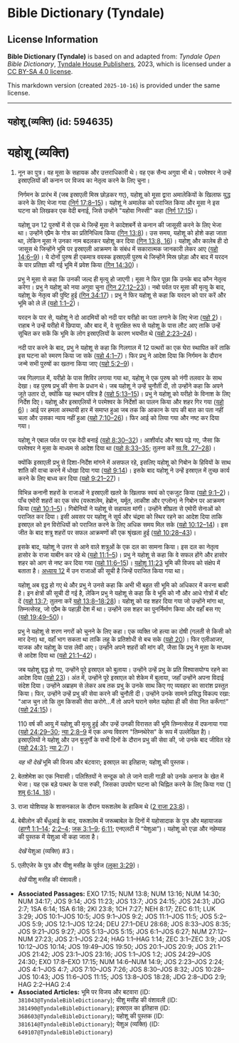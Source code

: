 # Bible Dictionary (Tyndale)

## License Information

**Bible Dictionary (Tyndale)** is based on and adapted from: _Tyndale Open Bible Dictionary_, [Tyndale House Publishers](https://tyndaleopenresources.com/), 2023, which is licensed under a [CC BY-SA 4.0 license](https://creativecommons.org/licenses/by-sa/4.0/legalcode.en).

This markdown version (created `2025-10-16`) is provided under the same license.



--------------------------------

## यहोशू (व्यक्ति) (id: 594635)

यहोशू (व्यक्ति)
===============

1. नून का पुत्र। वह मूसा के सहायक और उत्तराधिकारी थे। वह एक सैन्य अगुवा भी थे। परमेश्वर ने उन्हें इस्राएलियों की कनान पर विजय का नेतृत्व करने के लिए चुना।

    निर्गमन के प्रारंभ में (जब इस्राएली मिस्र छोड़कर गए), यहोशू को मूसा द्वारा अमालेकियों के खिलाफ युद्ध करने के लिए भेजा गया ([निर्ग 17:8–15](https://ref.ly/Exod17:8-Exod17:15))। यहोशू ने अमालेक को पराजित किया और मूसा ने इस घटना को लिखकर एक वेदी बनाई, जिसे उन्होंने "यहोवा निस्सी" कहा ([निर्ग 17:15](https://ref.ly/Exod17:15))।

    यहोशू उन 12 पुरुषों में से एक थे जिन्हें मूसा ने कादेशबर्ने से कनान की जासूसी करने के लिए भेजा था। उन्होंने एप्रैम के गोत्र का प्रतिनिधित्व किया ([गिन 13:8](https://ref.ly/Num13:8))। उस समय, यहोशू को होशे कहा जाता था, लेकिन मूसा ने उनका नाम बदलकर यहोशू कर दिया ([गिन 13:8, 16](https://ref.ly/Num13:8,Num13:16))। यहोशू और कालेब ही दो जासूस थे जिन्होंने भूमि पर इस्राएली आक्रमण के संबंध में सकारात्मक जानकारी लेकर आए ([यहो 14:6–9](https://ref.ly/Num14:6-Num14:9))। ये दोनों पुरुष ही एकमात्र वयस्क इस्राएली पुरुष थे जिन्होंने मिस्र छोड़ा और बाद में यरदन के पार प्रतिज्ञा की गई भूमि में प्रवेश किया ([गिन 14:30](https://ref.ly/Num14:30))।

    प्रभु ने मूसा से कहा कि उनकी जल्द ही मृत्यु हो जाएगी। मूसा ने फिर पूछा कि उनके बाद कौन नेतृत्व करेगा। प्रभु ने यहोशू को नया अगुवा चुना ([गिन 27:12–23](https://ref.ly/Num27:12-Num27:23))। नबो पर्वत पर मूसा की मृत्यु के बाद, यहोशू के नेतृत्व की पुष्टि हुई ([गिन 34:17](https://ref.ly/Num34:17))। प्रभु ने फिर यहोशू से कहा कि यरदन को पार करें और भूमि को ले लें ([यहो 1:1–2](https://ref.ly/Josh1:1-Josh1:2))।

    यरदन के पार से, यहोशू ने दो आदमियों को नदी पार यरीहो का पता लगाने के लिए भेजा ([यहो 2](https://ref.ly/Josh2:1-Josh2:24))। राहाब ने उन्हें यरीहो में छिपाया, और बाद में, वे सुरक्षित रूप से यहोशू के पास लौट आए ताकि उन्हें सूचित कर सकें कि भूमि के लोग इस्राएलियों के कारण भयभीत थे ([यहो 2:23–24](https://ref.ly/Josh2:23-Josh2:24))।

    नदी पार करने के बाद, प्रभु ने यहोशू से कहा कि गिलगाल में 12 पत्थरों का एक घेरा स्थापित करें ताकि इस घटना को स्मरण किया जा सके ([यहो 4:1–7](https://ref.ly/Josh4:1-Josh4:7))। फिर प्रभु ने आदेश दिया कि निर्गमन के दौरान जन्मे सभी पुरुषों का खतना किया जाए ([यहो 5:2–9](https://ref.ly/Josh5:2-Josh5:9))।

    जब गिलगाल में, यरीहो के पास शिविर लगाया गया था, यहोशू ने एक पुरुष को नंगी तलवार के साथ देखा। वह पुरुष प्रभु की सेना के प्रधान थे। जब यहोशू ने उन्हें चुनौती दी, तो उन्होंने कहा कि अपने जूते उतार दो, क्योंकि यह स्थान पवित्र है ([यहो 5:13–15](https://ref.ly/Josh5:13-Josh5:15))। प्रभु ने यहोशू को यरीहो के विनाश के लिए निर्देश दिए। यहोशू और इस्राएलियों ने परमेश्वर के निर्देशों का पालन किया और शहर गिर गया ([यहो 6](https://ref.ly/Josh6:1-Josh6:27))। आई पर हमला अस्थायी हार में समाप्त हुआ जब तक कि आकान के पाप की बात का पता नहीं चला और उसका न्याय नहीं हुआ ([यहो 7:10–26](https://ref.ly/Josh7:10-Josh7:26))। फिर आई को लिया गया और नष्ट कर दिया गया।

    यहोशू ने एबाल पर्वत पर एक वेदी बनाई ([यहो 8:30–32](https://ref.ly/Josh8:30-Josh8:32))। आशीर्वाद और श्राप पढ़े गए, जैसा कि परमेश्वर ने मूसा के माध्यम से आदेश दिया था ([यहो 8:33–35](https://ref.ly/Josh8:33-Josh8:35); तुलना करें [व्य.वि. 27–28](https://ref.ly/Deut27:1-Deut28:68))।

    क्योंकि इस्राएली प्रभु से दिशा\-निर्देश मांगने में असफल रहे, इसलिए यहोशू को गिबोन के हिवियों के साथ शांति की वाचा करने में धोखा दिया गया ([यहो 9:14](https://ref.ly/Josh9:14))। इसके बाद यहोशू ने उन्हें इस्राएल में तुच्छ कार्य करने के लिए बाध्य कर दिया ([यहो 9:21–27](https://ref.ly/Josh9:21-Josh9:27))।

    विभिन्न कनानी शहरों के राजाओं ने इस्राएली खतरे के खिलाफ स्वयं को एकजुट किया ([यहो 9:1–2](https://ref.ly/Josh9:1-Josh9:2))। पाँच एमोरी शहरों का एक संघ (यरूशलेम, हेब्रोन, यर्मूत, लाकीश और एग्लोन) ने गिबोन पर आक्रमण किया ([यहो 10:1–5](https://ref.ly/Josh10:1-Josh10:5))। गिबोनियों ने यहोशू से सहायता मांगी। उन्होंने शीघ्रता से एमोरी सेनाओं को पराजित कर दिया। इसी अवसर पर यहोशू ने सूर्य और चंद्रमा को स्थिर रहने का आदेश दिया ताकि इस्राएल को इन विरोधियों को पराजित करने के लिए अधिक समय मिल सके ([यहो 10:12–14](https://ref.ly/Josh10:12-Josh10:14))। इस जीत के बाद शत्रु शहरों पर सफल आक्रमणों की एक श्रृंखला हुई ([यहो 10:28–43](https://ref.ly/Josh10:28-Josh10:43))।

    इसके बाद, यहोशू ने उत्तर से आने वाले शत्रुओं के एक दल का सामना किया। इस दल का नेतृत्व हासोर के राजा याबीन कर रहे थे ([यहो 11:1–5](https://ref.ly/Josh11:1-Josh11:5))। प्रभु ने यहोशू से कहा कि वे सफल होंगे और हासोर शहर को आग से नष्ट कर दिया गया ([यहो 11:6–15](https://ref.ly/Josh11:6-Josh11:15))। [यहोशू 11:23](https://ref.ly/Josh11:23) भूमि की विजय को संक्षेप में बताता है। [अध्याय 12](https://ref.ly/Josh12:1-Josh12:24) में उन राजाओं की सूची है जिन्हें पराजित किया गया था।

    यहोशू अब वृद्ध हो गए थे और प्रभु ने उनसे कहा कि अभी भी बहुत सी भूमि को अधिकार में करना बाकी है। इन क्षेत्रों की सूची दी गई है, लेकिन प्रभु ने यहोशू से कहा कि वे भूमि को नौ और आधे गोत्रों में बाँट दें ([यहो 13:7](https://ref.ly/Josh13:7); तुलना करें [यहो 13:8–18:28](https://ref.ly/Josh13:8-Josh18:28))। यहोशू को वह शहर दिया गया जो उन्होंने मांगा था, तिम्नत्सेरह, जो एप्रैम के पहाड़ी देश में था। उन्होंने उस शहर का पुनर्निर्माण किया और वहाँ बस गए ([यहो 19:49–50](https://ref.ly/Josh19:49-Josh19:50))।

    प्रभु ने यहोशू से शरण नगरों को चुनने के लिए कहा। एक व्यक्ति जो हत्या का दोषी (गलती से किसी को मार देना) था, वहाँ भाग सकता था ताकि लहू के प्रतिशोधी से बच सके ([यहो 20](https://ref.ly/Josh20:1-Josh20:9))। फिर एलीआजर, याजक और यहोशू के पास लेवी आए। उन्होंने अपने शहरों की मांग की, जैसा कि प्रभु ने मूसा के माध्यम से आदेश दिया था ([यहो 21:1–42](https://ref.ly/Josh21:1-Josh21:42))।

    जब यहोशू वृद्ध हो गए, उन्होंने पूरे इस्राएल को बुलाया। उन्होंने उन्हें प्रभु के प्रति विश्वासयोग्य रहने का आदेश दिया ([यहो 23](https://ref.ly/Josh23:1-Josh23:16))। अंत में, उन्होंने पूरे इस्राएल को शेकेम में बुलाया, जहाँ उन्होंने अपना विदाई संदेश दिया। उन्होंने अब्राहम से लेकर अब तक प्रभु के उनके साथ किए गए व्यवहार का सारांश प्रस्तुत किया। फिर, उन्होंने उन्हें प्रभु की सेवा करने की चुनौती दी। उन्होंने उनके सामने प्रसिद्ध विकल्प रखा: "आज चुन लो कि तुम किसकी सेवा करोगे...मैं तो अपने घराने समेत यहोवा ही की सेवा नित करूँगा!” ([यहो 24:15](https://ref.ly/Josh24:15))।

    110 वर्ष की आयु में यहोशू की मृत्यु हुई और उन्हें उनकी विरासत की भूमि तिम्नत्सेरह में दफनाया गया ([यहो 24:29–30](https://ref.ly/Josh24:29-Josh24:30); [न्या 2:8–9](https://ref.ly/Judg2:8-Judg2:9) में एक अन्य विवरण "तिम्नथेरेस" के रूप में उल्लेखित है)। इस्राएलियों ने यहोशू और उन बुजुर्गों के सभी दिनों के दौरान प्रभु की सेवा की, जो उनके बाद जीवित रहे ([यहो 24:31](https://ref.ly/Josh24:31); [न्या 2:7](https://ref.ly/Judg2:7))।

    *यह भी देखें* भूमि की विजय और बंटवारा; इस्राएल का इतिहास; यहोशू की पुस्तक।

2. बेतशेमेश का एक निवासी। पलिश्तियों ने सन्दूक को ले जाने वाली गाड़ी को उनके अनाज के खेत में भेजा। यह एक बड़े पत्थर के पास रुकी, जिसका उपयोग घटना को चिह्नित करने के लिए किया गया ([1 शमू 6:14, 18](https://ref.ly/1Sam6:14,1Sam6:18))।
3. राजा योशियाह के शासनकाल के दौरान यरूशलेम के हाकिम थे ([2 राजा 23:8](https://ref.ly/2Kgs23:8))।
4. बेबीलोन की बँधुआई के बाद, यरूशलेम में जरूब्बाबेल के दिनों में यहोसादाक के पुत्र और महायाजक ([हाग्गै 1:1–14](https://ref.ly/Hag1:1-Hag1:14); [2:2–4](https://ref.ly/Hag2:2-Hag2:4); [जक 3:1–9](https://ref.ly/Zech3:1-Zech3:9); [6:11](https://ref.ly/Zech6:11); एनएलटी में “येशुआ”)। यहोशू को एज्रा और नहेम्याह की पुस्तक में येशुआ भी कहा जाता है।

    *देखें*  येशुआ (व्यक्ति) \#3।

5. एलीएजेर के पुत्र और यीशु मसीह के पूर्वज ([लूका 3:29](https://ref.ly/Luke3:29))।

    *देखें* यीशु मसीह की वंशावली।

* **Associated Passages:** EXO 17:15; NUM 13:8; NUM 13:16; NUM 14:30; NUM 34:17; JOS 9:14; JOS 11:23; JOS 13:7; JOS 24:15; JOS 24:31; JDG 2:7; 1SA 6:14; 1SA 6:18; 2KI 23:8; 1CH 7:27; NEH 8:17; ZEC 6:11; LUK 3:29; JOS 10:1–JOS 10:5; JOS 9:1–JOS 9:2; JOS 11:1–JOS 11:5; JOS 5:2–JOS 5:9; JOS 12:1–JOS 12:24; DEU 27:1–DEU 28:68; JOS 8:33–JOS 8:35; JOS 9:21–JOS 9:27; JOS 5:13–JOS 5:15; JOS 6:1–JOS 6:27; NUM 27:12–NUM 27:23; JOS 2:1–JOS 2:24; HAG 1:1–HAG 1:14; ZEC 3:1–ZEC 3:9; JOS 10:12–JOS 10:14; JOS 19:49–JOS 19:50; JOS 20:1–JOS 20:9; JOS 21:1–JOS 21:42; JOS 23:1–JOS 23:16; JOS 1:1–JOS 1:2; JOS 24:29–JOS 24:30; EXO 17:8–EXO 17:15; NUM 14:6–NUM 14:9; JOS 2:23–JOS 2:24; JOS 4:1–JOS 4:7; JOS 7:10–JOS 7:26; JOS 8:30–JOS 8:32; JOS 10:28–JOS 10:43; JOS 11:6–JOS 11:15; JOS 13:8–JOS 18:28; JDG 2:8–JDG 2:9; HAG 2:2–HAG 2:4
* **Associated Articles:** भूमि पर विजय और बटवारा (ID: `381043@TyndaleBibleDictionary`); यीशु मसीह की वंशावली (ID: `381490@TyndaleBibleDictionary`); इस्राएल का इतिहास  (ID: `368603@TyndaleBibleDictionary`); यहोशू की पुस्तक (ID: `381614@TyndaleBibleDictionary`); येशुअ (व्यक्ति) (ID: `649107@TyndaleBibleDictionary`)


